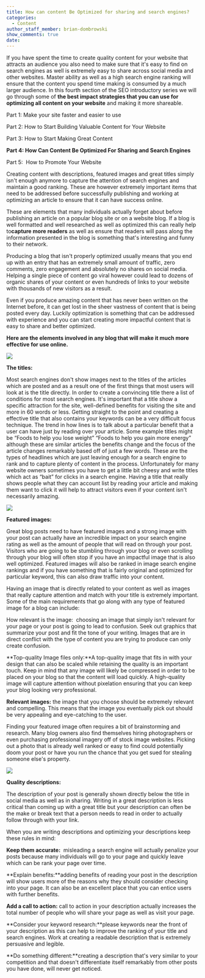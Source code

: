 ```yaml
---
title: How can content Be Optimized for sharing and search engines?
categories:
  - Content
author_staff_member: brian-dombrowski
show_comments: true
date:
---
```



If you have spent the time to create quality content for your website that attracts an audience you also need to make sure that it's easy to find on search engines as well is extremely easy to share across social media and other websites. Master ability as well as a high search engine ranking will ensure that the content you spend time making is consumed by a much larger audience. In this fourth section of the SEO introductory series we will go through some of **the best impact strategies that you can use for optimizing all content on your website** and making it more shareable.

Part 1: Make your site faster and easier to use

Part 2: How to Start Building Valuable Content for Your Website

Part 3: How to Start Making Great Content

**Part 4: How Can Content Be Optimized For Sharing and Search Engines**

Part 5: &nbsp;How to Promote Your Website

Creating content with descriptions, featured images and great titles simply isn't enough anymore to capture the attention of search engines and maintain a good ranking. These are however extremely important items that need to be addressed before successfully publishing and working at optimizing an article to ensure that it can have success online.

These are elements that many individuals actually forget about before publishing an article on a popular blog site or on a website blog. If a blog is well formatted and well researched as well as optimized this can really help to**capture more readers** as well as ensure that readers will pass along the information presented in the blog is something that's interesting and funny to their network.

Producing a blog that isn't properly optimized usually means that you end up with an entry that has an extremely small amount of traffic, zero comments, zero engagement and absolutely no shares on social media. Helping a single piece of content go viral however could lead to dozens of organic shares of your content or even hundreds of links to your website with thousands of new visitors as a result.

Even if you produce amazing content that has never been written on the Internet before, it can get lost in the sheer vastness of content that is being posted every day. Luckily optimization is something that can be addressed with experience and you can start creating more impactful content that is easy to share and better optimized.

**Here are the elements involved in any blog that will make it much more effective for use online.**

![](/uploads/versions/74-titles-30049---x----630-1102x---.png)

**The titles:**

Most search engines don't show images next to the titles of the articles which are posted and as a result one of the first things that most users will look at is the title directly. In order to create a convincing title there a list of conditions for most search engines. It's important that a title show a specific attraction for the site, well-defined benefits for visiting the site and more in 60 words or less. Getting straight to the point and creating a effective title that also contains your keywords can be a very difficult focus technique. The trend in how lines is to talk about a particular benefit that a user can have just by reading over your article. Some example titles might be “Foods to help you lose weight” “Foods to help you gain more energy” although these are similar articles the benefits change and the focus of the article changes remarkably based off of just a few words. These are the types of headlines which are just leaving enough for a search engine to rank and to capture plenty of content in the process. Unfortunately for many website owners sometimes you have to get a little bit cheesy and write titles which act as “bait” for clicks in a search engine. Having a title that really shows people what they can account list by reading your article and making them want to click it will help to attract visitors even if your content isn't necessarily amazing.

![](/uploads/versions/good-camera-ftr---x----1240-775x---.jpg)

**Featured images:**

Great blog posts need to have featured images and a strong image with your post can actually have an incredible impact on your search engine rating as well as the amount of people that will read on through your post. Visitors who are going to be stumbling through your blog or even scrolling through your blog will often stop if you have an impactful image that is also well optimized. Featured images will also be ranked in image search engine rankings and if you have something that is fairly original and optimized for particular keyword, this can also draw traffic into your content.

Having an image that is directly related to your content as well as images that really capture attention and match with your title is extremely important. Some of the main requirements that go along with any type of featured image for a blog can include:

How relevant is the image:&nbsp; choosing an image that simply isn't relevant for your page or your post is going to lead to confusion. Seek out graphics that summarize your post and fit the tone of your writing. Images that are in direct conflict with the type of content you are trying to produce can only create confusion.

**Top-quality Image files only:**A top-quality image that fits in with your design that can also be scaled while retaining the quality is an important touch. Keep in mind that any image will likely be compressed in order to be placed on your blog so that the content will load quickly. A high-quality image will capture attention without pixelation ensuring that you can keep your blog looking very professional.

**Relevant images:** the image that you choose should be extremely relevant and compelling. This means that the image you eventually pick out should be very appealing and eye-catching to the user.

Finding your featured image often requires a bit of brainstorming and research. Many blog owners also find themselves hiring photographers or even purchasing professional imagery off of stock image websites. Picking out a photo that is already well ranked or easy to find could potentially doom your post or have you run the chance that you get sued for stealing someone else's property.

![](/uploads/versions/google-description-search-result---x----600-362x---.jpg)

**Quality descriptions:**

The description of your post is generally shown directly below the title in social media as well as in sharing. Writing in a great description is less critical than coming up with a great title but your description can often be the make or break text that a person needs to read in order to actually follow through with your link.

When you are writing descriptions and optimizing your descriptions keep these rules in mind:

**Keep them accurate:**&nbsp; misleading a search engine will actually penalize your posts because many individuals will go to your page and quickly leave which can be rank your page over time.

**Explain benefits:**adding benefits of reading your post in the description will show users more of the reasons why they should consider checking into your page. It can also be an excellent place that you can entice users with further benefits.

**Add a call to action:** call to action in your description actually increases the total number of people who will share your page as well as visit your page.

**Consider your keyword research:**please keywords near the front of your description as this can help to improve the ranking of your title and search engines. Work at creating a readable description that is extremely persuasive and legible.

**Do something different:**creating a description that's very similar to your competition and that doesn't differentiate itself remarkably from other posts you have done, will never get noticed.